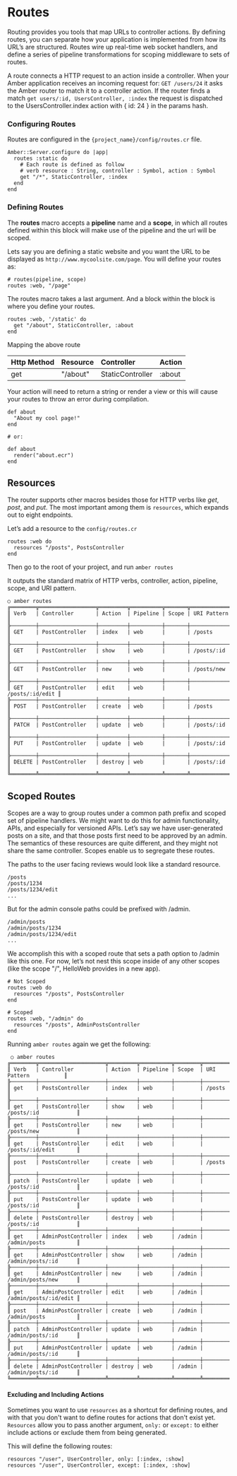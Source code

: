 # Routes

Routing provides you tools that map URLs to controller actions. By defining routes, you can separate how your application is implemented from how its URL’s are structured. Routes wire up real-time web socket handlers, and define a series of pipeline transformations for scoping middleware to sets of routes.

A route connects a HTTP request to an action inside a controller. When your Amber application receives an incoming request for: `GET /users/24` it asks the Amber router to match it to a controller action. If the router finds a match `get users/:id, UsersController, :index` the request is dispatched to the UsersController.index action with { id: 24 } in the params hash.

### Configuring Routes

Routes are configured in the `{project_name}/config/routes.cr` file.

```text
Amber::Server.configure do |app|
  routes :static do
    # Each route is defined as follow
    # verb resource : String, controller : Symbol, action : Symbol
    get "/*", StaticController, :index
  end
end
```

### Defining Routes

The **routes** macro accepts a **pipeline** name and a **scope**, in which all routes defined within this block will make use of the pipeline and the url will be scoped.

Lets say you are defining a static website and you want the URL to be displayed as `http://www.mycoolsite.com/page`. You will define your routes as:

```text
# routes(pipeline, scope)
routes :web, "/page"
```

The routes macro takes a last argument. And a block within the block is where you define your routes.

```text
routes :web, '/static' do
  get "/about", StaticController, :about
end
```

Mapping the above route

| Http Method | Resource | Controller | Action |
| :--- | :--- | :--- | :--- |
| get | "/about" | StaticController | :about |

Your action will need to return a string or render a view or this will cause your routes to throw an error during compilation.

```text
def about
  "About my cool page!"
end

# or:

def about
  render("about.ecr")
end
```

## Resources

The router supports other macros besides those for HTTP verbs like _get_, _post_, and _put_. The most important among them is `resources`, which expands out to eight endpoints.

Let’s add a resource to the `config/routes.cr`

```text
routes :web do
  resources "/posts", PostsController
end
```

Then go to the root of your project, and run `amber routes`

It outputs the standard matrix of HTTP verbs, controller, action, pipeline, scope, and URI pattern.

```text
○ amber routes
╔════════╦══════════════════╦═════════╦══════════╦═══════╦═════════════════╗
║ Verb   | Controller       | Action  | Pipeline | Scope | URI Pattern     ║
╠────────┼──────────────────┼─────────┼──────────┼───────┼─────────────────╣
║ GET    | PostController   | index   | web      |       | /posts          ║
╠────────┼──────────────────┼─────────┼──────────┼───────┼─────────────────╣
║ GET    | PostController   | show    | web      |       | /posts/:id      ║
╠────────┼──────────────────┼─────────┼──────────┼───────┼─────────────────╣
║ GET    | PostController   | new     | web      |       | /posts/new      ║
╠────────┼──────────────────┼─────────┼──────────┼───────┼─────────────────╣
║ GET    | PostController   | edit    | web      |       | /posts/:id/edit ║
╠────────┼──────────────────┼─────────┼──────────┼───────┼─────────────────╣
║ POST   | PostController   | create  | web      |       | /posts          ║
╠────────┼──────────────────┼─────────┼──────────┼───────┼─────────────────╣
║ PATCH  | PostController   | update  | web      |       | /posts/:id      ║
╠────────┼──────────────────┼─────────┼──────────┼───────┼─────────────────╣
║ PUT    | PostController   | update  | web      |       | /posts/:id      ║
╠────────┼──────────────────┼─────────┼──────────┼───────┼─────────────────╣
║ DELETE | PostController   | destroy | web      |       | /posts/:id      ║
╚════════╩══════════════════╩═════════╩══════════╩═══════╩═════════════════╝
```

## Scoped Routes

Scopes are a way to group routes under a common path prefix and scoped set of pipeline handlers. We might want to do this for admin functionality, APIs, and especially for versioned APIs. Let’s say we have user-generated posts on a site, and that those posts first need to be approved by an admin. The semantics of these resources are quite different, and they might not share the same controller. Scopes enable us to segregate these routes.

The paths to the user facing reviews would look like a standard resource.

```text
/posts
/posts/1234
/posts/1234/edit
...
```

But for the admin console paths could be prefixed with /admin.

```text
/admin/posts
/admin/posts/1234
/admin/posts/1234/edit
...
```

We accomplish this with a scoped route that sets a path option to /admin like this one. For now, let’s not nest this scope inside of any other scopes \(like the scope "/", HelloWeb provides in a new app\).

```text
# Not Scoped
routes :web do
  resources "/posts", PostsController
end

# Scoped
routes :web, "/admin" do
  resources "/posts", AdminPostsController
end
```

Running `amber routes` again we get the following:

```text
 ○ amber routes
╔════════╦═════════════════════╦═════════╦══════════╦════════╦═══════════════════════╗
║ Verb   | Controller          | Action  | Pipeline | Scope  | URI Pattern           ║
╠────────┼─────────────────────┼─────────┼──────────┼────────┼───────────────────────╣
║ get    | PostsController     | index   | web      |        | /posts                ║
╠────────┼─────────────────────┼─────────┼──────────┼────────┼───────────────────────╣
║ get    | PostsController     | show    | web      |        | /posts/:id            ║
╠────────┼─────────────────────┼─────────┼──────────┼────────┼───────────────────────╣
║ get    | PostsController     | new     | web      |        | /posts/new            ║
╠────────┼─────────────────────┼─────────┼──────────┼────────┼───────────────────────╣
║ get    | PostsController     | edit    | web      |        | /posts/:id/edit       ║
╠────────┼─────────────────────┼─────────┼──────────┼────────┼───────────────────────╣
║ post   | PostsController     | create  | web      |        | /posts                ║
╠────────┼─────────────────────┼─────────┼──────────┼────────┼───────────────────────╣
║ patch  | PostsController     | update  | web      |        | /posts/:id            ║
╠────────┼─────────────────────┼─────────┼──────────┼────────┼───────────────────────╣
║ put    | PostsController     | update  | web      |        | /posts/:id            ║
╠────────┼─────────────────────┼─────────┼──────────┼────────┼───────────────────────╣
║ delete | PostsController     | destroy | web      |        | /posts/:id            ║
╠────────┼─────────────────────┼─────────┼──────────┼────────┼───────────────────────╣
║ get    | AdminPostController | index   | web      | /admin | /admin/posts          ║
╠────────┼─────────────────────┼─────────┼──────────┼────────┼───────────────────────╣
║ get    | AdminPostController | show    | web      | /admin | /admin/posts/:id      ║
╠────────┼─────────────────────┼─────────┼──────────┼────────┼───────────────────────╣
║ get    | AdminPostController | new     | web      | /admin | /admin/posts/new      ║
╠────────┼─────────────────────┼─────────┼──────────┼────────┼───────────────────────╣
║ get    | AdminPostController | edit    | web      | /admin | /admin/posts/:id/edit ║
╠────────┼─────────────────────┼─────────┼──────────┼────────┼───────────────────────╣
║ post   | AdminPostController | create  | web      | /admin | /admin/posts          ║
╠────────┼─────────────────────┼─────────┼──────────┼────────┼───────────────────────╣
║ patch  | AdminPostController | update  | web      | /admin | /admin/posts/:id      ║
╠────────┼─────────────────────┼─────────┼──────────┼────────┼───────────────────────╣
║ put    | AdminPostController | update  | web      | /admin | /admin/posts/:id      ║
╠────────┼─────────────────────┼─────────┼──────────┼────────┼───────────────────────╣
║ delete | AdminPostController | destroy | web      | /admin | /admin/posts/:id      ║
╚════════╩═════════════════════╩═════════╩══════════╩════════╩═══════════════════════╝
```

#### Excluding and Including Actions

Sometimes you want to use `resources` as a shortcut for defining routes, and with that you don't want to define routes for actions that don't exist yet. `Resources` allow you to pass another argument, `only:` or `except:` to either include actions or exclude them from being generated.

This will define the following routes:

```text
resources "/user", UserController, only: [:index, :show]
resources "/user", UserController, except: [:index, :show]
```


